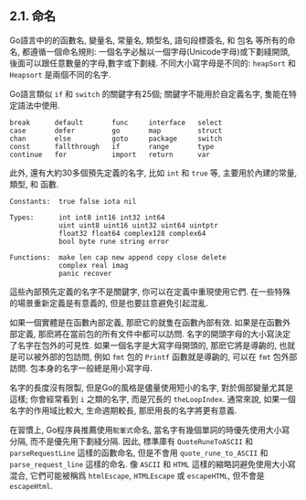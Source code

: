 ## 2.1. 命名

Go語言中的的函數名, 變量名, 常量名, 類型名, 語句段標簽名, 和 包名 等所有的命名, 都遵循一個命名規則: 一個名字必鬚以一個字母(Unicode字母)或下劃綫開頭, 後面可以跟任意數量的字母,數字或下劃綫. 不同大小寫字母是不同的: `heapSort` 和 `Heapsort` 是兩個不同的名字.

Go語言類似 `if` 和 `switch` 的關鍵字有25個; 關鍵字不能用於自定義名字, 隻能在特定語法中使用.

```
break      default       func     interface   select
case       defer         go       map         struct
chan       else          goto     package     switch
const      fallthrough   if       range       type
continue   for           import   return      var
```

此外, 還有大約30多個預先定義的名字, 比如  `int` 和 `true` 等, 主要用於內建的常量, 類型, 和 函數.

```
Constants:  true false iota nil

Types:      int int8 int16 int32 int64
            uint uint8 uint16 uint32 uint64 uintptr
            float32 float64 complex128 complex64
            bool byte rune string error

Functions:  make len cap new append copy close delete
            complex real imag
            panic recover
```

這些內部預先定義的名字不是關鍵字, 你可以在定義中重現使用它們. 在一些特殊的場景重新定義是有意義的, 但是也要註意避免引起混亂.

如果一個實體是在函數內部定義, 那麽它的就隻在函數內部有效. 如果是在函數外部定義, 那麽將在當前包的所有文件中都可以訪問. 名字的開頭字母的大小寫決定了名字在包外的可見性. 如果一個名字是大寫字母開頭的, 那麽它將是導齣的, 也就是可以被外部的包訪問, 例如 `fmt` 包的 `Printf` 函數就是導齣的, 可以在 `fmt` 包外部訪問. 包本身的名字一般總是用小寫字母.

名字的長度沒有限製, 但是Go的風格是儘量使用短小的名字, 對於侷部變量尤其是這樣; 你會經常看到 `i` 之類的名字, 而是冗長的 `theLoopIndex`. 通常來說, 如果一個名字的作用域比較大, 生命週期較長, 那麽用長的名字將更有意義.

在習慣上, Go程序員推薦使用`駝峯式`命名, 當名字有幾個單詞的時優先使用大小寫分隔, 而不是優先用下劃綫分隔. 因此, 標準庫有 `QuoteRuneToASCII` 和 `parseRequestLine` 這樣的函數命名, 但是不會用 `quote_rune_to_ASCII` 和 `parse_request_line` 這樣的命名. 像 `ASCII` 和 `HTML` 這樣的縮略詞避免使用大小寫混合, 它們可能被稱爲 `htmlEscape`, `HTMLEscape` 或 `escapeHTML`, 但不會是 `escapeHtml`.
